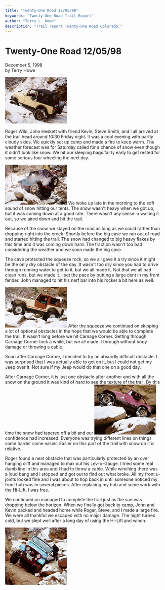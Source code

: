```yaml
---
title: "Twenty-One Road 12/05/98"
keywords: "Twenty-One Road Trail Report"
author: "Terry L. Howe"
description: "Trail report Twenty-One Road Colorado."
---
```

# Twenty-One Road 12/05/98

December 5, 1998  
by Terry Howe  

[![Steve trying to avoid body damage](../../img/terry/trail/tr981202_.jpg)](../../img/terry/trail/tr981202.jpg)   

Roger Wild, John Heskett with friend Kevin, Steve Smith, and I all arrived at the trail head around 10:30 Friday night. It was a cool evening with partly cloudy skies. We quickly set up camp and made a fire to keep warm. The weather forecast was for Saturday called for a chance of snow even though it didn't look like snow. We hit our sleeping bags fairly early to get rested for some serious four wheeling the next day.

[![Roger on Carnage Corner](../../img/terry/trail/tr981204_.jpg)](../../img/terry/trail/tr981204.jpg) We woke up late in the morning to the soft sound of snow hitting our tents. The snow wasn't heavy when we got up, but it was coming down at a good rate. There wasn't any sense in waiting it out, so we aired down and hit the trail.

Because of the snow we stayed on the road as long as we could rather than dropping right into the creek. Shortly before the big cave we ran out of road and started hitting the trail. The snow had changed to big heavy flakes by this time and it was coming down hard. The traction wasn't too bad considering the weather and we soon made the big cave.

The cave protected the squeeze rock, so we all gave it a try since it might be the only dry obstacle of the day. It wasn't too dry since you had to drive through running water to get to it, but we all made it. Not that we all had clean runs, but we made it. I set the pace by putting a large dent in my front fender. John managed to hit his nerf bar into his rocker a bit here as well.

[![John on Carnage Corner](../../img/terry/trail/tr981205_.jpg)](../../img/terry/trail/tr981205.jpg) After the squeeze we continued on skipping a lot of optional obstacles in the hope that we would be able to complete the trail. It wasn't long before we hit Carnage Corner. Getting through Carnage Corner took a while, but we all made it through without body damage or throwing a cable.

Soon after Carnage Corner, I decided to try an absurdly difficult obstacle. I was surprised that I was actually able to get on it, but I could not get my Jeep over it. Not sure if my Jeep would do that one on a good day.

After Carnage Corner, it is just one obstacle after another and with all the snow on the ground it was kind of hard to see the texture of the trail. By this time the snow had tapered off a bit and our [![Terry on an optional rock](../../img/terry/trail/tr981201_.jpg)](../../img/terry/trail/tr981201.jpg) confidence had increased. Everyone was trying different lines on things some harder some easier. Easier on this part of the trail with snow on it is relative.

Roger found a neat obstacle that was particularly protected by an over hanging cliff and managed to max out his Lev-o-Gauge. I tried some real dumb line in this area and I had to throw a cable. While winching there was a loud bang and I stopped and got out to find out what broke. All my front u-joints looked fine and I was about to hop back in until someone noticed my front hub was in several pieces. After replacing my hub and some work with the Hi-Lift, I was free.

We continued on managed to complete the trail just as the sun was dropping below the horizon. When we finally got back to camp, John and Kevin packed and headed home while Roger, Steve, and I made a large fire. We were all thankful we escaped with no major damage. The night turned cold, but we slept well after a long day of using the Hi-Lift and winch.

[![Roger and 45 degrees plus](../../img/terry/trail/tr981203_.jpg)](../../img/terry/trail/tr981203.jpg)